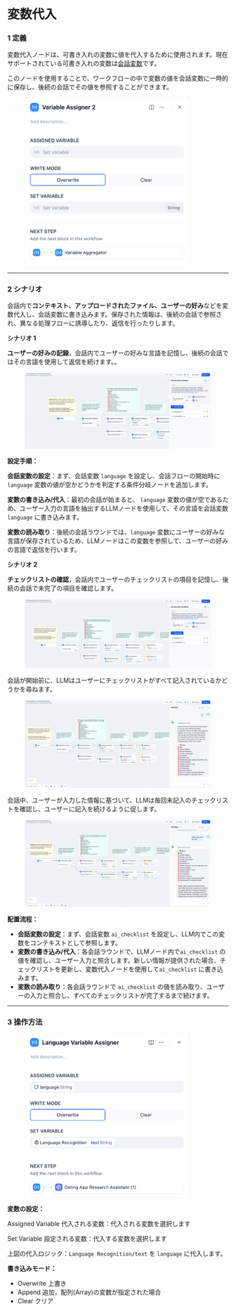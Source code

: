 # 変数代入

### 1 定義

変数代入ノードは、可書き入れの変数に値を代入するために使用されます。現在サポートされている可書き入れの変数は[会話変数](../key\_concept.md##hui-hua-bian-shu)です。

このノードを使用することで、ワークフローの中で変数の値を会話変数に一時的に保存し、後続の会話でその値を参照することができます。

<figure><img src="../../../../zh_CN/.gitbook/assets/image (8).png" alt="" width="375"><figcaption></figcaption></figure>

***

### 2 シナリオ

会話内で**コンテキスト、アップロードされたファイル、ユーザーの好み**などを変数代入し、会話変数に書き込みます。保存された情報は、後続の会話で参照され、異なる処理フローに誘導したり、返信を行ったりします。

**シナリオ 1** &#x20;

**ユーザーの好みの記録**，会話内でユーザーの好みな言語を記憶し、後続の会話ではその言語を使用して返信を続けます。。

<figure><img src="../../../../zh_CN/.gitbook/assets/image (265).png" alt=""><figcaption></figcaption></figure>

**設定手順：**

**会話変数の設定**：まず、会話変数 `language` を設定し、会話フローの開始時に `language` 変数の値が空かどうかを判定する条件分岐ノードを追加します。

**変数の書き込み/代入**：最初の会話が始まると、 `language` 変数の値が空であるため、ユーザー入力の言語を抽出するLLMノードを使用して、その言語を会話変数 `language` に書き込みます。

**変数の読み取り**：後続の会話ラウンドでは、`language` 変数にユーザーの好みな言語が保存されているため、LLMノードはこの変数を参照して、ユーザーの好みの言語で返信を行います。

**シナリオ 2**

**チェックリストの確認**，会話内でユーザーのチェックリストの項目を記憶し、後続の会話で未完了の項目を確認します。

<figure><img src="../../../../zh_CN/.gitbook/assets/image (266).png" alt=""><figcaption></figcaption></figure>

会話が開始前に、LLMはユーザーにチェックリストがすべて記入されているかどうかを尋ねます。

<figure><img src="../../../../zh_CN/.gitbook/assets/image (267).png" alt=""><figcaption></figcaption></figure>

会話中、ユーザーが入力した情報に基づいて、LLMは毎回未記入のチェックリストを確認し、ユーザーに記入を続けるように促します。

<figure><img src="../../../../zh_CN/.gitbook/assets/image (268).png" alt=""><figcaption></figcaption></figure>

**配置流程：**

* **会話変数の設定**：まず、会話変数 `ai_checklist` を設定し、LLM内でこの変数をコンテキストとして参照します。
* **変数の書き込み/代入**：各会話ラウンドで、LLMノード内で`ai_checklist` の値を確認し、ユーザー入力と照合します。新しい情報が提供された場合、チェックリストを更新し、変数代入ノードを使用して`ai_checklist` に書き込みます。
* **変数の読み取り**：各会話ラウンドで `ai_checklist` の値を読み取り、ユーザーの入力と照合し、すべてのチェックリストが完了するまで続けます。

***

### 3 操作方法

<figure><img src="../../../../zh_CN/.gitbook/assets/image (7).png" alt="" width="375"><figcaption></figcaption></figure>

**変数の設定：**

Assigned Variable 代入される変数：代入される変数を選択します

Set Variable 設定される変数：代入する変数を選択します

上図の代入ロジック：`Language Recognition/text` を `language` に代入します。&#x20;

**書き込みモード：**

* Overwrite 上書き
* Append 追加，配列(Array)の変数が指定された場合
* Clear クリア

